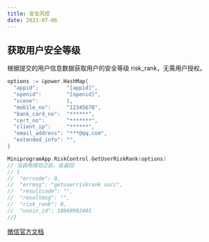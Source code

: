 ```yaml
---
title: 安全风控
date: 2021-07-06
---
```




## 获取用户安全等级

根据提交的用户信息数据获取用户的安全等级 risk_rank，无需用户授权。

``` go
options := &power.HashMap{
  "appid":         "[appid]",
  "openid":        "[openid]",
  "scene":         1,
  "mobile_no":     "12345678",
  "bank_card_no":  "******",
  "cert_no":       "*******",
  "client_ip":     "******",
  "email_address": "***@qq.com",
  "extended_info": "",
}

MiniprogramApp.RiskControl.GetUserRiskRank(options)
// 当调用成功之后，会返回
// {
//  "errcode": 0,
//  "errmsg": "getuserriskrank succ",
//  "resultcode": "",
//  "resultmsg": "",
//  "risk_rank": 0,
//  "unoin_id": 18069982401
//}
```

[微信官方文档](https://developers.weixin.qq.com/miniprogram/dev/api-backend/open-api/safety-control-capability/riskControl.getUserRiskRank.html)

